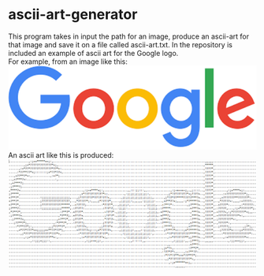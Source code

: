 # ascii-art-generator
This program takes in input the path for an image, produce an ascii-art for that image and save it on a file called ascii-art.txt.
In the repository is included an example of ascii art for the Google logo. <br/>
For example, from an image like this: <br/>
<img src="https://github.com/TheVSNA/ascii-art-generator/blob/main/images/google-logo.png" width=700><br/>
An ascii art like this is produced:
<img src="https://github.com/TheVSNA/ascii-art-generator/blob/main/images/google-ascii-art.png" width=700><br/>
